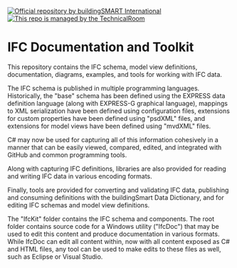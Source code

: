 [![Official repository by buildingSMART International](https://img.shields.io/badge/buildingSMART-Official%20Repository-orange.svg)](https://www.buildingsmart.org)
[![This repo is managed by the TechnicalRoom](https://img.shields.io/badge/buildingSMART-TechnicalRoom-blue.svg)](https://www.buildingsmart.org/standards/rooms-and-groups/technical-room)

IFC Documentation and Toolkit
=============================

This repository contains the IFC schema, model view definitions, documentation, diagrams, examples, and tools for working with IFC data. 

The IFC schema is published in multiple programming languages. Historically, the "base" schema has been defined using the EXPRESS data definition language (along with EXPRESS-G graphical language), mappings to XML serialization have been defined using configuration files, extensions for custom properties have been defined using "psdXML" files, and extensions for model views have been defined using "mvdXML" files.

C# may now be used for capturing all of this information cohesively in a manner that can be easily viewed, compared, edited, and integrated with GitHub and common programming tools.

Along with capturing IFC definitions, libraries are also provided for reading and writing IFC data in various encoding formats.

Finally, tools are provided for converting and validating IFC data, publishing and consuming definitions with the buildingSmart Data Dictionary, and for editing IFC schemas and model view definitions.

The "IfcKit" folder contains the IFC schema and components. The root folder contains source code for a Windows utility ("IfcDoc") that may be used to edit this content and produce documentation in various formats. While IfcDoc can edit all content within, now with all content exposed as C# and HTML files, any tool can be used to make edits to these files as well, such as Eclipse or Visual Studio.
